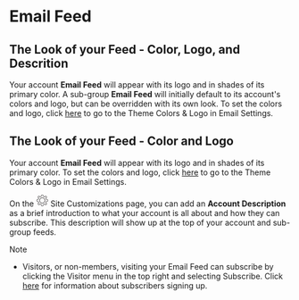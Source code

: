 # Email Feed

<span id="gv-4feed-3feedtheme"></span>

<span class="sub g4s">
  
## The Look of your Feed - Color, Logo, and Descrition

Your account **Email Feed** will appear with its logo and in shades of its primary
color.  A sub-group **Email Feed** will initially default to its account's colors and logo, but can be overridden with its own look.
To set the colors and logo, click [here](/3-send/4-sendSettings.md?[LINK-QARGS-DOC]#gv-2members-4sendsettings-theme-colors) to go to the Theme Colors & Logo in Email Settings.
</span> <!-- sub g4s -->

<span class="free">
  
## The Look of your Feed - Color and Logo

Your account **Email Feed** will appear with its logo and in shades of its primary
color.  To set the colors and logo, click [here](/3-send/4-sendSettings.md?[LINK-QARGS-DOC]#gv-2members-4sendsettings-theme-colors) to go to the Theme Colors & Logo in Email Settings.

</span> <!-- free -->

<span class="sub g4s">

On the <img src="/docimages/transparent-gear-icon.png" height="22"> Site Customizations page, you can add an **Account Description** as a brief introduction to what your account is all about and how they can subscribe.  This description will show up at the top of your account and sub-group feeds.  

Note

* Visitors, or non-members, visiting your Email Feed can subscribe by clicking the Visitor menu in the top right and selecting Subscribe.  Click [here](/2-members/1_4-membersAdd.md?[LINK-QARGS-DOC]#gv-2members-14membersAdd) for information about subscribers signing up.

</span> <!-- sub g4s -->
